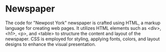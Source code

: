 # Newspaper
The code for "Newpost York" newspaper is crafted using HTML, a markup language for creating web pages. It utilizes HTML elements such as &lt;div>, &lt;h1>, &lt;p>, and &lt;table> to structure the content and layout of the newspaper. CSS is employed for styling, applying fonts, colors, and layout designs to enhance the visual presentation. 
